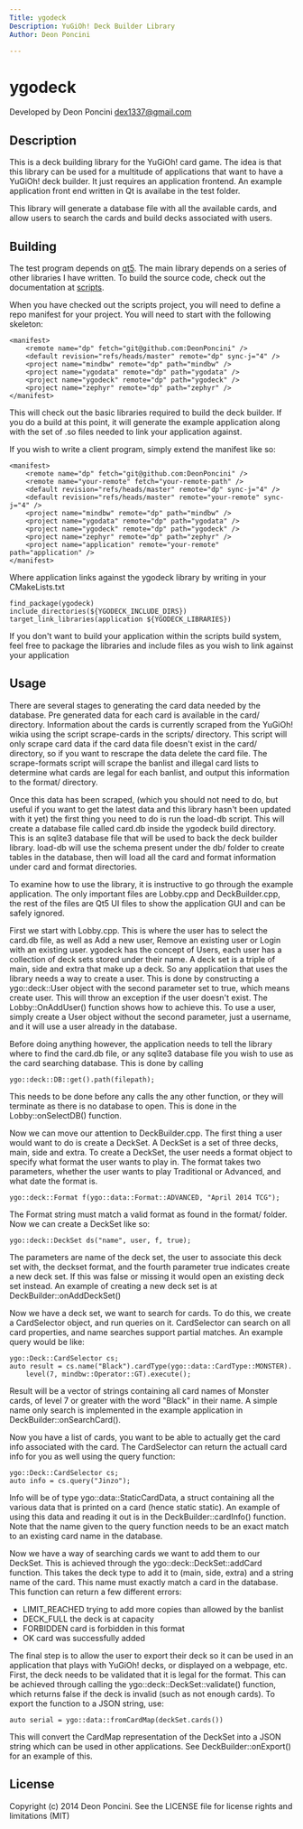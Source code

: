 ```yaml
---
Title: ygodeck
Description: YuGiOh! Deck Builder Library
Author: Deon Poncini

---
```

ygodeck
===============

Developed by Deon Poncini <dex1337@gmail.com>

Description
-----------
This is a deck building library for the YuGiOh! card game. The idea is that this
library can be used for a multitude of applications that want to have a YuGiOh!
deck builder. It just requires an application frontend. An example application
front end written in Qt is availabe in the test folder.

This library will generate a database file with all the available cards, and
allow users to search the cards and build decks associated with users.

Building
--------
The test program depends on [qt5](http://qt-project.org/qt5). The main library
depends on a series of other libraries I have written. To build the source code,
check out the documentation at [scripts](http://github.com/DeonPoncini/scripts).

When you have checked out the scripts project, you will need to define a repo
manifest for your project. You will need to start with the following skeleton:


    <manifest>
        <remote name="dp" fetch="git@github.com:DeonPoncini" />
        <default revision="refs/heads/master" remote="dp" sync-j="4" />
        <project name="mindbw" remote="dp" path="mindbw" />
        <project name="ygodata" remote="dp" path="ygodata" />
        <project name="ygodeck" remote="dp" path="ygodeck" />
        <project name="zephyr" remote="dp" path="zephyr" />
    </manifest>

This will check out the basic libraries required to build the deck builder.
If you do a build at this point, it will generate the example application along
with the set of .so files needed to link your application against.

If you wish to write a client program, simply extend the manifest like so:

    <manifest>
        <remote name="dp" fetch="git@github.com:DeonPoncini" />
        <remote name="your-remote" fetch="your-remote-path" />
        <default revision="refs/heads/master" remote="dp" sync-j="4" />
        <default revision="refs/heads/master" remote="your-remote" sync-j="4" />
        <project name="mindbw" remote="dp" path="mindbw" />
        <project name="ygodata" remote="dp" path="ygodata" />
        <project name="ygodeck" remote="dp" path="ygodeck" />
        <project name="zephyr" remote="dp" path="zephyr" />
        <project name="application" remote="your-remote" path="application" />
    </manifest>

Where application links against the ygodeck library by writing in your
CMakeLists.txt

    find_package(ygodeck)
    include_directories(${YGODECK_INCLUDE_DIRS})
    target_link_libraries(application ${YGODECK_LIBRARIES})

If you don't want to build your application within the scripts build system,
feel free to package the libraries and include files as you wish to link against
your application

Usage
-----
There are several stages to generating the card data needed by the database.
Pre generated data for each card is available in the card/ directory.
Information about the cards is currently scraped from the YuGiOh! wikia using
the script scrape-cards in the scripts/ directory. This script will only
scrape card data if the card data file doesn't exist in the card/ directory,
so if you want to rescrape the data delete the card file. The scrape-formats
script will scrape the banlist and illegal card lists to determine what cards
are legal for each banlist, and output this information to the format/ directory.

Once this data has been scraped, (which you should not need to do, but useful
if you want to get the latest data and this library hasn't been updated with it
yet) the first thing you need to do is run the load-db script. This will create
a database file called card.db inside the ygodeck build directory. This is an
sqlite3 database file that will be used to back the deck builder library.
load-db will use the schema present under the db/ folder to create tables in the
database, then will load all the card and format information under card and
format directories.

To examine how to use the library, it is instructive to go through the example
application. The only important files are Lobby.cpp and DeckBuilder.cpp, the
rest of the files are Qt5 UI files to show the application GUI and can be safely
ignored.

First we start with Lobby.cpp. This is where the user has to select the card.db
file, as well as Add a new user, Remove an existing user or Login with an
existing user. ygodeck has the concept of Users, each user has a collection of
deck sets stored under their name. A deck set is a triple of main, side and
extra that make up a deck. So any applicatiion that uses the library needs a way
to create a user. This is done by constructing a ygo::deck::User object with the
second parameter set to true, which means create user. This will throw an
exception if the user doesn't exist. The Lobby::OnAddUser() function shows how
to achieve this. To use a user, simply create a User object without the second
parameter, just a username, and it will use a user already in the database.

Before doing anything however, the application needs to tell the library where
to find the card.db file, or any sqlite3 database file you wish to use as the
card searching database. This is done by calling

    ygo::deck::DB::get().path(filepath);

This needs to be done before any calls the any other function, or they will
terminate as there is no database to open. This is done in the
Lobby::onSelectDB() function.

Now we can move our attention to DeckBuilder.cpp. The first thing a user would
want to do is create a DeckSet. A DeckSet is a set of three decks, main, side
and extra. To create a DeckSet, the user needs a format object to specify what
format the user wants to play in. The format takes two parameters, whether the
user wants to play Traditional or Advanced, and what date the format is.

    ygo::deck::Format f(ygo::data::Format::ADVANCED, "April 2014 TCG");

The Format string must match a valid format as found in the format/ folder.
Now we can create a DeckSet like so:

    ygo::deck::DeckSet ds("name", user, f, true);

The parameters are name of the deck set, the user to associate this deck set
with, the deckset format, and the fourth parameter true indicates create a new
deck set. If this was false or missing it would open an existing deck set
instead. An example of creating a new deck set is at DeckBuilder::onAddDeckSet()

Now we have a deck set, we want to search for cards. To do this, we create a
CardSelector object, and run queries on it. CardSelector can search on all card
properties, and name searches support partial matches. An example query would
be like:

    ygo::Deck::CardSelector cs;
    auto result = cs.name("Black").cardType(ygo::data::CardType::MONSTER).
        level(7, mindbw::Operator::GT).execute();

Result will be a vector of strings containing all card names of Monster cards,
of level 7 or greater with the word "Black" in their name. A simple name only
search is implemented in the example application in DeckBuilder::onSearchCard().

Now you have a list of cards, you want to be able to actually get the card info
associated with the card. The CardSelector can return the actuall card info for
you as well using the query function:

    ygo::Deck::CardSelector cs;
    auto info = cs.query("Jinzo");

Info will be of type ygo::data::StaticCardData, a struct containing all the
various data that is printed on a card (hence static static). An example of
using this data and reading it out is in the DeckBuilder::cardInfo() function.
Note that the name given to the query function needs to be an exact match to
an existing card name in the database.

Now we have a way of searching cards we want to add them to our DeckSet. This
is achieved through the ygo::deck::DeckSet::addCard function. This takes the
deck type to add it to (main, side, extra) and a string name of the card. This
name must exactly match a card in the database. This function can return a few
different errors:
* LIMIT\_REACHED trying to add more copies than allowed by the banlist
* DECK\_FULL the deck is at capacity
* FORBIDDEN card is forbidden in this format
* OK card was successfully added

The final step is to allow the user to export their deck so it can be used in
an application that plays with YuGiOh! decks, or displayed on a webpage, etc.
First, the deck needs to be validated that it is legal for the format. This can
be achieved through calling the ygo::deck::DeckSet::validate() function, which
returns false if the deck is invalid (such as not enough cards). To export the
function to a JSON string, use:

    auto serial = ygo::data::fromCardMap(deckSet.cards())

This will convert the CardMap representation of the DeckSet into a JSON string
which can be used in other applications. See DeckBuilder::onExport() for an
example of this.

License
-------
Copyright (c) 2014 Deon Poncini.
See the LICENSE file for license rights and limitations (MIT)
